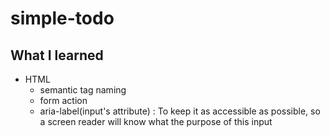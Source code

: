 # simple-todo

## What I learned

- HTML
  - semantic tag naming
  - form action
  - aria-label(input's attribute) : To keep it as accessible as possible, so a screen reader will know what the purpose of this input
